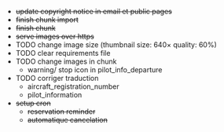* ~~update copyright notice in email et public pages~~
* ~~finish chunk import~~
* ~~finish chunk~~
* ~~serve images over https~~
* TODO change image size (thumbnail size: 640× quality: 60%)
* TODO clear requirements file
* TODO change images in chunk
  * warning/ stop icon in pilot_info_departure
* TODO corriger traduction
  * aircraft_registration_number
  * pilot_information
* ~~setup cron~~
  * ~~reservation reminder~~
  * ~~automatique cancelation~~
